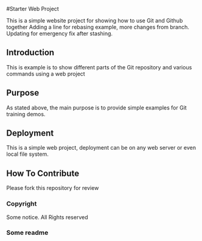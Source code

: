 #Starter Web Project

This is a simple website project for showing how to use Git and Github together Adding a line for rebasing example, more changes from branch. Updating for emergency fix after stashing.

## Introduction

This is example is to show different parts of the Git repository and various commands using a web project

## Purpose

As stated above, the main purpose is to provide simple examples for Git training demos.

## Deployment

This is a simple web project, deployment can be on any web server or even local file system.

## How To Contribute

Please fork this repository for review

### Copyright

Some notice. All Rights reserved

### Some readme